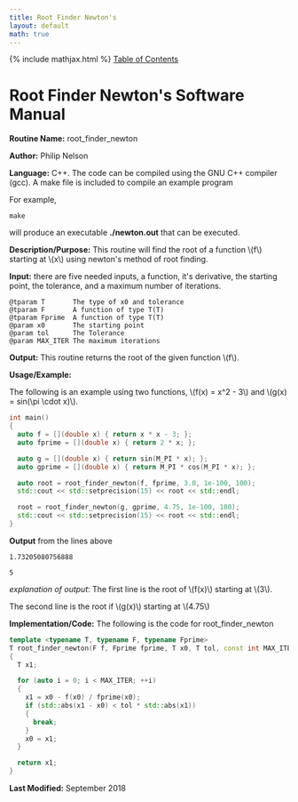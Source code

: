 ```yaml
---
title: Root Finder Newton's
layout: default
math: true
---
```

{% include mathjax.html %}
<a href="https://philipnelson5.github.io/math4610/SoftwareManual"> Table of Contents </a>
# Root Finder Newton's Software Manual

**Routine Name:** root_finder_newton

**Author:** Philip Nelson

**Language:** C++. The code can be compiled using the GNU C++ compiler (gcc). A make file is included to compile an example program

For example,

```
make
```

will produce an executable **./newton.out** that can be executed.

**Description/Purpose:** This routine will find the root of a function \\(f\\) starting at \\(x\\) using newton's method of root finding.

**Input:** there are five needed inputs, a function, it's derivative, the starting point, the tolerance, and a maximum number of iterations.

```
@tparam T       The type of x0 and tolerance
@tparam F       A function of type T(T)
@tparam Fprime  A function of type T(T)
@param x0       The starting point
@param tol      The Tolerance
@param MAX_ITER The maximum iterations
```

**Output:** This routine returns the root of the given function \\(f\\).

**Usage/Example:**

The following is an example using two functions, \\(f(x) = x^2 - 3\\) and \\(g(x) = sin(\pi \cdot x)\\).
``` c++
int main()
{
  auto f = [](double x) { return x * x - 3; };
  auto fprime = [](double x) { return 2 * x; };

  auto g = [](double x) { return sin(M_PI * x); };
  auto gprime = [](double x) { return M_PI * cos(M_PI * x); };

  auto root = root_finder_newton(f, fprime, 3.0, 1e-100, 100);
  std::cout << std::setprecision(15) << root << std::endl;

  root = root_finder_newton(g, gprime, 4.75, 1e-100, 100);
  std::cout << std::setprecision(15) << root << std::endl;
}
```

**Output** from the lines above
```
1.73205080756888

5
```

_explanation of output_:
The first line is the root of \\(f(x)\\) starting at \\(3\\).

The second line is the root if \\(g(x)\\) starting at \\(4.75\\)

**Implementation/Code:** The following is the code for root_finder_newton

``` c++
template <typename T, typename F, typename Fprime>
T root_finder_newton(F f, Fprime fprime, T x0, T tol, const int MAX_ITER = 100)
{
  T x1;

  for (auto i = 0; i < MAX_ITER; ++i)
  {
    x1 = x0 - f(x0) / fprime(x0);
    if (std::abs(x1 - x0) < tol * std::abs(x1))
    {
      break;
    }
    x0 = x1;
  }

  return x1;
}
```

**Last Modified:** September 2018
